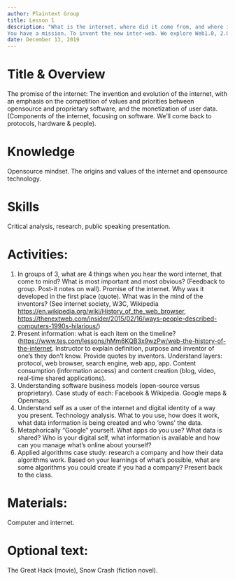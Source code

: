 ```yaml
---
author: Plaintext Group
title: Lesson 1
description: "What is the internet, where did it come from, and where is it going?
You have a mission. To invent the new inter-web. We explore Web1.0, 2.0 & 3.0 and put digital applications in context to understand the values applied to technology as we explore how and why the internet came about, emerging technologies that challenge existing concerns with technology, including blockchain, and how to found and grow your own technology startup. We then apply this understanding to think about the possible futures of the internet and your role in helping design and build this."
date: December 13, 2019
---
```


# Title & Overview
The promise of the internet: The invention and evolution of the internet, with an emphasis on the competition of values and priorities between opensource and proprietary software, and the monetization of user data. (Components of the internet, focusing on software. We’ll come back to protocols, hardware & people).

# Knowledge
Opensource mindset. The origins and values of the internet and opensource technology.

# Skills
Critical analysis, research, public speaking presentation.

# Activities:
1.	In groups of 3, what are 4 things when you hear the word internet, that come to mind? What is most important and most obvious?
(Feedback to group. Post-it notes on wall).
Promise of the internet. Why was it developed in the first place (quote). What was in the mind of the inventors? (See internet society, W3C, Wikipedia https://en.wikipedia.org/wiki/History_of_the_web_browser, https://thenextweb.com/insider/2015/02/16/ways-people-described-computers-1990s-hilarious/)
2.	Present information: what is each item on the timeline? (https://www.tes.com/lessons/hMm6KQB3x9wzPw/web-the-history-of-the-internet. Instructor to explain definition, purpose and inventor of one’s they don’t know. Provide quotes by inventors. Understand layers: protocol, web browser, search engine, web app, app. Content consumption (information access) and content creation (blog, video, real-time shared applications).
3.	Understanding software business models (open-source versus proprietary). Case study of each: Facebook & Wikipedia.  Google maps & Openmaps.
4.	Understand self as a user of the internet and digital identity of a way you present. Technology analysis. What to you use, how does it work, what data information is being created and who ‘owns’ the data.
5.	Metaphorically “Google” yourself. What apps do you use? What data is shared? Who is your digital self, what information is available and how can you manage what’s online about yourself?
6.	Applied algorithms case study: research a company and how their data algorithms work. Based on your learnings of what’s possible, what are some algorithms you could create if you had a company? Present back to the class.

# Materials:
Computer and internet.

# Optional text:
The Great Hack (movie), Snow Crash (fiction novel).
